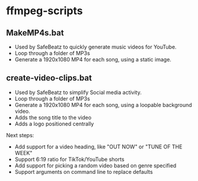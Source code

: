 # ffmpeg-scripts

## MakeMP4s.bat

- Used by SafeBeatz to quickly generate music videos for YouTube.
- Loop through a folder of MP3s
- Generate a 1920x1080 MP4 for each song, using a static image.
 
## create-video-clips.bat

- Used by SafeBeatz to simplify Social media activity.
- Loop through a folder of MP3s
- Generate a 1920x1080 MP4 for each song, using a loopable background video.
- Adds the song title to the video
- Adds a logo positioned centrally

Next steps:

- Add support for a video heading, like "OUT NOW" or "TUNE OF THE WEEK"
- Support 6:19 ratio for TikTok/YouTube shorts
- Add support for picking a random video based on genre specified
- Support arguments on command line to replace defaults
